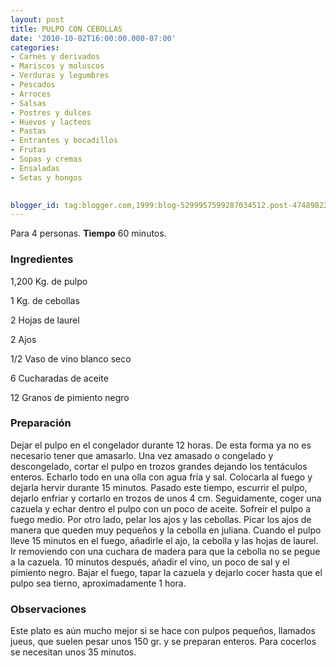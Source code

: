 ```yaml
---
layout: post
title: PULPO CON CEBOLLAS
date: '2010-10-02T16:00:00.000-07:00'
categories:
- Carnes y derivados
- Mariscos y moluscos
- Verduras y legumbres
- Pescados
- Arroces
- Salsas
- Postres y dulces
- Huevos y lacteos
- Pastas
- Entrantes y bocadillos
- Frutas
- Sopas y cremas
- Ensaladas
- Setas y hongos
 

blogger_id: tag:blogger.com,1999:blog-5299957599287034512.post-4748982294827457116
---
```


Para 4 personas.
<b>Tiempo</b> 60 minutos.

<h3>Ingredientes</h3>

1,200 Kg. de pulpo

1 Kg. de cebollas

2 Hojas de laurel

2 Ajos

1/2 Vaso de vino blanco seco

6 Cucharadas de aceite

12 Granos de pimiento negro

<h3>Preparación</h3>

Dejar el pulpo en el congelador durante 12 horas. De esta forma ya no es necesario tener que amasarlo. Una vez amasado o congelado y descongelado, cortar el pulpo en trozos grandes dejando los tentáculos enteros. Echarlo todo en una olla con agua fría y sal. Colocarla al fuego y dejarla hervir durante 15 minutos. Pasado este tiempo, escurrir el pulpo, dejarlo enfriar y cortarlo en trozos de unos 4 cm. Seguidamente, coger una cazuela y echar dentro el pulpo con un poco de aceite. Sofreír el pulpo a fuego medio. Por otro lado, pelar los ajos y las cebollas. Picar los ajos de manera que queden muy pequeños y la cebolla en juliana. Cuando el pulpo lleve 15 minutos en el fuego, añadirle el ajo, la cebolla y las hojas de laurel. Ir removiendo con una cuchara de madera para que la cebolla no se pegue a la cazuela. 10 minutos después, añadir el vino, un poco de sal y el pimiento negro. Bajar el fuego, tapar la cazuela y dejarlo cocer hasta que el pulpo sea tierno, aproximadamente 1 hora.

<h3>Observaciones</h3>

Este plato es aún mucho mejor si se hace con pulpos pequeños, llamados jueus, que suelen pesar unos 150 gr. y se preparan enteros. Para cocerlos se necesitan unos 35 minutos.

